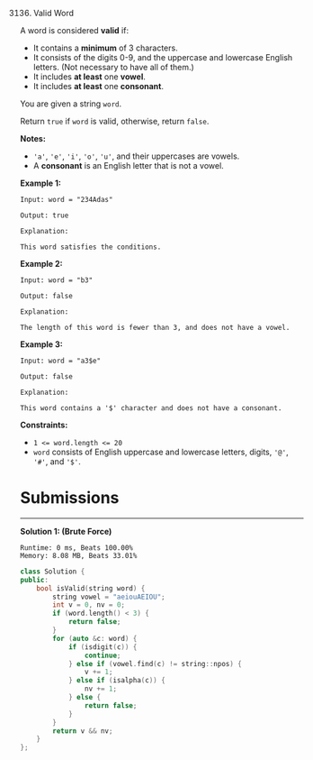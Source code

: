 3136. Valid Word

A word is considered **valid** if:

* It contains a **minimum** of 3 characters.
* It consists of the digits 0-9, and the uppercase and lowercase English letters. (Not necessary to have all of them.)
* It includes **at least** one **vowel**.
* It includes **at least** one **consonant**.

You are given a string `word`.

Return ``true`` if `word` is valid, otherwise, return `false`.

**Notes:**

* `'a'`, `'e'`, `'i'`, `'o'`, `'u'`, and their uppercases are vowels.
* A **consonant** is an English letter that is not a vowel.
 

**Example 1:**
```
Input: word = "234Adas"

Output: true

Explanation:

This word satisfies the conditions.
```
**Example 2:**
```
Input: word = "b3"

Output: false

Explanation:

The length of this word is fewer than 3, and does not have a vowel.
```

**Example 3:**
```
Input: word = "a3$e"

Output: false

Explanation:

This word contains a '$' character and does not have a consonant.
```
 

**Constraints:**

* `1 <= word.length <= 20`
* `word` consists of English uppercase and lowercase letters, digits, `'@'`, `'#'`, and `'$'`.

# Submissions
---
**Solution 1: (Brute Force)**
```
Runtime: 0 ms, Beats 100.00%
Memory: 8.08 MB, Beats 33.01%
```
```c++
class Solution {
public:
    bool isValid(string word) {
        string vowel = "aeiouAEIOU";
        int v = 0, nv = 0;
        if (word.length() < 3) {
            return false;
        }
        for (auto &c: word) {
            if (isdigit(c)) {
                continue;
            } else if (vowel.find(c) != string::npos) {
                v += 1;
            } else if (isalpha(c)) {
                nv += 1;
            } else {
                return false;
            }
        }
        return v && nv;
    }
};
```
